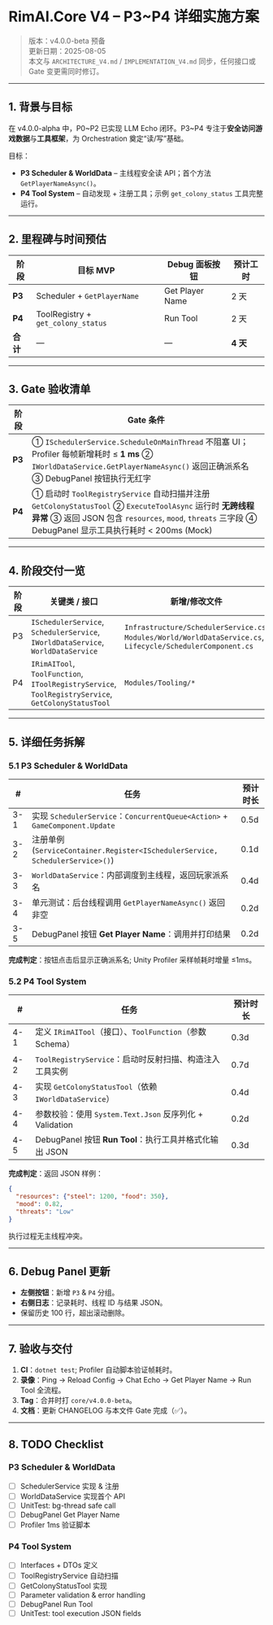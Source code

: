 # RimAI.Core V4 – P3~P4 详细实施方案

> 版本：v4.0.0-beta 预备  
> 更新日期：2025-08-05  
> 本文与 `ARCHITECTURE_V4.md` / `IMPLEMENTATION_V4.md` 同步，任何接口或 Gate 变更需同时修订。

---

## 1. 背景与目标

在 v4.0.0-alpha 中，P0~P2 已实现 LLM Echo 闭环。P3~P4 专注于**安全访问游戏数据**与**工具框架**，为 Orchestration 奠定“读/写”基础。

目标：
* **P3 Scheduler & WorldData** – 主线程安全读 API；首个方法 `GetPlayerNameAsync()`。
* **P4 Tool System** – 自动发现 + 注册工具；示例 `get_colony_status` 工具完整运行。

---

## 2. 里程碑与时间预估

| 阶段 | 目标 MVP | Debug 面板按钮 | 预计工时 |
|------|----------|----------------|----------|
| **P3** | Scheduler + `GetPlayerName` | Get Player Name | 2 天 |
| **P4** | ToolRegistry + `get_colony_status` | Run Tool | 2 天 |
| **合计** | — | — | **4 天** |

---

## 3. Gate 验收清单

| 阶段 | Gate 条件 |
|------|-----------|
| **P3** | ① `ISchedulerService.ScheduleOnMainThread` 不阻塞 UI；Profiler 每帧新增耗时 ≤ **1 ms** ② `IWorldDataService.GetPlayerNameAsync()` 返回正确派系名 ③ DebugPanel 按钮执行无红字 |
| **P4** | ① 启动时 `ToolRegistryService` 自动扫描并注册 `GetColonyStatusTool` ② `ExecuteToolAsync` 运行时 **无跨线程异常** ③ 返回 JSON 包含 `resources`, `mood`, `threats` 三字段 ④ DebugPanel 显示工具执行耗时 < 200ms (Mock) |

---

## 4. 阶段交付一览

| 阶段 | 关键类 / 接口 | 新增/修改文件 | DebugPanel 变更 |
|------|---------------|--------------|----------------|
| P3 | `ISchedulerService`, `SchedulerService`, `IWorldDataService`, `WorldDataService` | `Infrastructure/SchedulerService.cs`, `Modules/World/WorldDataService.cs`, `Lifecycle/SchedulerComponent.cs` | + Get Player Name |
| P4 | `IRimAITool`, `ToolFunction`, `IToolRegistryService`, `ToolRegistryService`, `GetColonyStatusTool` | `Modules/Tooling/*` | + Run Tool |

---

## 5. 详细任务拆解

### 5.1 P3 Scheduler & WorldData
| # | 任务 | 预计时长 |
|---|------|----------|
| 3-1 | 实现 `SchedulerService`：`ConcurrentQueue<Action>` + `GameComponent.Update` | 0.5d |
| 3-2 | 注册单例 (`ServiceContainer.Register<ISchedulerService, SchedulerService>()`) | 0.1d |
| 3-3 | `WorldDataService`：内部调度到主线程，返回玩家派系名 | 0.4d |
| 3-4 | 单元测试：后台线程调用 `GetPlayerNameAsync()` 返回非空 | 0.2d |
| 3-5 | DebugPanel 按钮 **Get Player Name**：调用并打印结果 | 0.2d |

**完成判定**：按钮点击后显示正确派系名; Unity Profiler 采样帧耗时增量 ≤1ms。

### 5.2 P4 Tool System
| # | 任务 | 预计时长 |
|---|------|----------|
| 4-1 | 定义 `IRimAITool`（接口）、`ToolFunction`（参数 Schema） | 0.3d |
| 4-2 | `ToolRegistryService`：启动时反射扫描、构造注入工具实例 | 0.7d |
| 4-3 | 实现 `GetColonyStatusTool`（依赖 `IWorldDataService`） | 0.4d |
| 4-4 | 参数校验：使用 `System.Text.Json` 反序列化 + Validation | 0.2d |
| 4-5 | DebugPanel 按钮 **Run Tool**：执行工具并格式化输出 JSON | 0.3d |

**完成判定**：返回 JSON 样例：
```json
{
  "resources": {"steel": 1200, "food": 350},
  "mood": 0.82,
  "threats": "Low"
}
```
执行过程无主线程冲突。

---

## 6. Debug Panel 更新
* **左侧按钮**：新增 `P3` & `P4` 分组。  
* **右侧日志**：记录耗时、线程 ID 与结果 JSON。  
* 保留历史 100 行，超出滚动删除。

---

## 7. 验收与交付

1. **CI**：`dotnet test`; Profiler 自动脚本验证帧耗时。  
2. **录像**：Ping → Reload Config → Chat Echo → Get Player Name → Run Tool 全流程。  
3. **Tag**：合并时打 `core/v4.0.0-beta`。  
4. **文档**：更新 CHANGELOG 与本文件 Gate 完成（✅）。

---

## 8. TODO Checklist

### P3 Scheduler & WorldData
- [ ] SchedulerService 实现 & 注册
- [ ] WorldDataService 实现首个 API
- [ ] UnitTest: bg-thread safe call
- [ ] DebugPanel Get Player Name
- [ ] Profiler 1ms 验证脚本

### P4 Tool System
- [ ] Interfaces + DTOs 定义
- [ ] ToolRegistryService 自动扫描
- [ ] GetColonyStatusTool 实现
- [ ] Parameter validation & error handling
- [ ] DebugPanel Run Tool
- [ ] UnitTest: tool execution JSON fields
